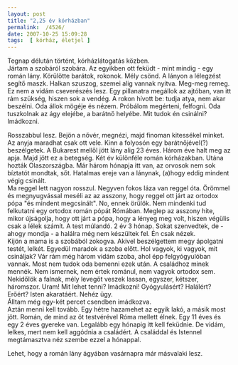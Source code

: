 ```yaml
---
layout: post
title: "2,25 év kórházban"
permalink:  /4526/ 
date: 2007-10-25 15:09:28
tags:  [ kórház, életjel ] 
---
```

Tegnap délután történt, kórházlátogatás közben.  
Jártam a szobáról szobára. Az egyikben ott feküdt - mint mindig - egy román lány. Körülötte barátok, rokonok. Mély csönd. A lányon a lélegzést segítő maszk. Halkan szuszog, szemei alig vannak nyitva. Meg-meg remeg. Ez nem a vidám cseverészés lesz. Egy pillanatra megállok az ajtóban, van itt rám szükség, hiszen sok a vendég. A rokon hívott be: tudja atya, nem akar beszélni. Oda állok mögéje és nézem. Próbálom megérteni, felfogni. Oda tuszkolnak az ágy elejébe, a barátnő helyébe. Mit tudok én csinálni? Imádkozni.

<!--break-->  
Rosszabbul lesz. Bejön a nővér, megnézi, majd finoman kitessékel minket. Az anyja maradhat csak ott vele. Kinn a folyosón egy barátnőjével(?) beszélgetek. A Bukarest mellől jött lány alig 23 éves. Három éve halt meg az apja. Majd jött ez a betegség. Két év különféle román kórházakban. Utána hozták Olaszországba. Már három hónapja itt van, az orvosok nem sok bíztatót mondtak, sőt. Hatalmas ereje van a lánynak, (a)hogy eddig mindent végig csinált.  
Ma reggel lett nagyon rosszul. Negyven fokos láza van reggel óta. Örömmel és megnyugvással meséli az az asszony, hogy reggel ott járt az ortodox pópa "és mindent megcsinált". No, ennek örülök. Nem mindenki tud felkutatni egy ortodox román pópát Rómában. Meglep az asszony hite, mikor újságolja, hogy ott járt a pópa, hogy a lényeg meg volt, hiszen végülis csak a lélek számít. A test múlandó. 2 év 3 hónap. Sokat szenvedtek, de - ahogy mondja - a halálra még nem készültek fel. Én csak nézek.  
Kijön a mama is a szobából zokogva. Akivel beszélgettem megy ápolgatni testét, lelkét. Egyedül maradok a szoba előtt. Hol vagyok, ki vagyok, mit csináljak? Vár rám még három vidám szoba, ahol épp felgyógyulóban vannak. Most nem tudok oda bemenni ezek után. A családhoz minek mennék. Nem ismernek, nem értek románul, nem vagyok ortodox sem. Nekidőlök a falnak, mély levegőt veszek lassan, egyszer, kétszer, háromszor. Uram! Mit lehet tenni? Imádkozni! Gyógyulásért? Halálért? Erőért? Isten akaratáért. Nehéz ügy.  
Álltam még egy-két percet csendben imádkozva.  
Aztán menni kell tovább. Egy hétre hazamehet az egyik lakó, a másik most jött. Román, de mind az öt testvérével Róma mellett élnek. Egy 11 éves és egy 2 éves gyereke van. Legalább egy hónapig itt kell feküdnie. De vidám, lelkes, mert nem kell aggódnia a családért. A családdal és Istennel megtámasztva néz szembe ezzel a hónappal.

Lehet, hogy a román lány ágyában vasárnapra már másvalaki lesz.  
